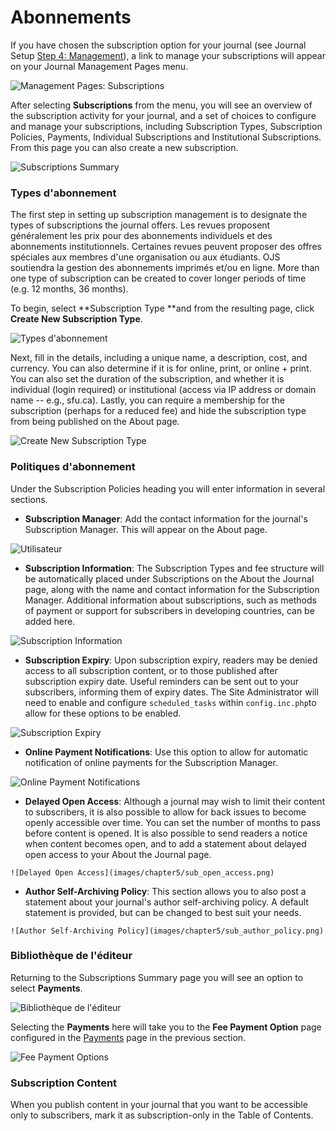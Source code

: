 # Abonnements

If you have chosen the subscription option for your journal \(see Journal Setup [Step 4: Management](https://docs.pkp.sfu.ca/learning-ojs-2/en/step_four_management)\), a link to manage your subscriptions will appear on your Journal Management Pages menu.

![Management Pages: Subscriptions](images/chapter5/jm_subscriptions.png)

After selecting **Subscriptions** from the menu, you will see an overview of the subscription activity for your journal, and a set of choices to configure and manage your subscriptions, including Subscription Types, Subscription Policies, Payments, Individual Subscriptions and Institutional Subscriptions. From this page you can also create a new subscription.

![Subscriptions Summary](images/chapter5/sub_summary.png)

### Types d'abonnement

The first step in setting up subscription management is to designate the types of subscriptions the journal offers. Les revues proposent généralement les prix pour des abonnements individuels et des abonnements institutionnels. Certaines revues peuvent proposer des offres spéciales aux membres d'une organisation ou aux étudiants. OJS soutiendra la gestion des abonnements imprimés et/ou en ligne. More than one type of subscription can be created to cover longer periods of time \(e.g. 12 months, 36 months\).

To begin, select **Subscription Type **and from the resulting page, click **Create New Subscription Type**.

![Types d'abonnement](images/chapter5/sub_type.png)

Next, fill in the details, including a unique name, a description, cost, and currency. You can also determine if it is for online, print, or online + print. You can also set the duration of the subscription, and whether it is individual \(login required\) or institutional \(access via IP address or domain name -- e.g., sfu.ca\). Lastly, you can require a membership for the subscription \(perhaps for a reduced fee\) and hide the subscription type from being published on the About page.

![Create New Subscription Type](images/chapter5/sub_create_new.png)

### Politiques d'abonnement

Under the Subscription Policies heading you will enter information in several sections.

* **Subscription Manager**: Add the contact information for the journal's Subscription Manager. This will appear on the About page.

![Utilisateur](images/chapter5/sub_manager.png)

* **Subscription Information**: The Subscription Types and fee structure will be automatically placed under Subscriptions on the About the Journal page, along with the name and contact information for the Subscription Manager. Additional information about subscriptions, such as methods of payment or support for subscribers in developing countries, can be added here.

![Subscription Information](images/chapter5/sub_info.png)

* **Subscription Expiry**: Upon subscription expiry, readers may be denied access to all subscription content, or to those published after subscription expiry date. Useful reminders can be sent out to your subscribers, informing them of expiry dates. The Site Administrator will need to enable and configure `scheduled_tasks` within `config.inc.php`to allow for these options to be enabled.

![Subscription Expiry](images/chapter5/sub_expiry.png)

* **Online Payment Notifications**: Use this option to allow for automatic notification of online payments for the Subscription Manager.

![Online Payment Notifications](images/chapter5/sub_pay_notice.png)

* **Delayed Open Access**: Although a journal may wish to limit their content to subscribers, it is also possible to allow for back issues to become openly accessible over time. You can set the number of months to pass before content is opened. It is also possible to send readers a notice when content becomes open, and to add a statement about delayed open access to your About the Journal page.

```
![Delayed Open Access](images/chapter5/sub_open_access.png)  
```

* **Author Self-Archiving Policy**: This section allows you to also post a statement about your journal's author self-archiving policy. A default statement is provided, but can be changed to best suit your needs.

```
![Author Self-Archiving Policy](images/chapter5/sub_author_policy.png)
```

### Bibliothèque de l'éditeur

Returning to the Subscriptions Summary page you will see an option to select **Payments**.

![Bibliothèque de l'éditeur](images/chapter5/sub_pay.png)

Selecting the **Payments** here will take you to the **Fee Payment Option** page configured in the [Payments](https://docs.pkp.sfu.ca/learning-ojs-2/en/payments) page in the previous section.

![Fee Payment Options](images/chapter5/sub_pay_options.png)

### Subscription Content

When you publish content in your journal that you want to be accessible only to subscribers, mark it as subscription-only in the Table of Contents.

